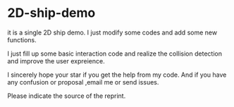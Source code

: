 # 2D-ship-demo
it is a single 2D ship demo. I just modify some codes and add some new functions. 

I just fill up some basic interaction code and realize the collision detection and improve the user expreience.

I sincerely hope your star if you get the help from my code. And if you have any confusion or proposal ,email me or send issues.

Please indicate the source of the reprint.
